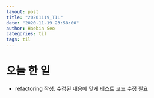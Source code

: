 ```yaml
---
layout: post
title: "20201119_TIL"
date: "2020-11-19 23:58:00"
author: Haebin Seo
categories: til
tags: til
---
```

# 오늘 한 일
- refactoring 작성. 수정된 내용에 맞게 테스트 코드 수정 필요